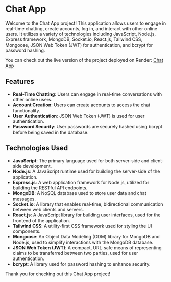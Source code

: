 # Chat App
Welcome to the Chat App project! This application allows users to engage in real-time chatting, create accounts, log in, and interact with other online users. It utilizes a variety of technologies including JavaScript, Node.js, Express framework, MongoDB, Socket.io, React.js, Tailwind CSS, Mongoose, JSON Web Token (JWT) for authentication, and bcrypt for password hashing.

You can check out the live version of the project deployed on Render: [Chat App](https://chat-app-project-n2gw.onrender.com)

## Features
- **Real-Time Chatting**: Users can engage in real-time conversations with other online users.
- **Account Creation**: Users can create accounts to access the chat functionality.
- **User Authentication**: JSON Web Token (JWT) is used for user authentication.
- **Password Security**: User passwords are securely hashed using bcrypt before being saved in the database.

## Technologies Used
- **JavaScript**: The primary language used for both server-side and client-side development.
- **Node.js**: A JavaScript runtime used for building the server-side of the application.
- **Express.js**: A web application framework for Node.js, utilized for building the RESTful API endpoints.
- **MongoDB**: A NoSQL database used to store user data and chat messages.
- **Socket.io**: A library that enables real-time, bidirectional communication between web clients and servers.
- **React.js**: A JavaScript library for building user interfaces, used for the frontend of the application.
- **Tailwind CSS**: A utility-first CSS framework used for styling the UI components.
- **Mongoose**: An Object Data Modeling (ODM) library for MongoDB and Node.js, used to simplify interactions with the MongoDB database.
- **JSON Web Token (JWT)**: A compact, URL-safe means of representing claims to be transferred between two parties, used for user authentication.
- **bcrypt**: A library used for password hashing to enhance security.

Thank you for checking out this Chat App project!